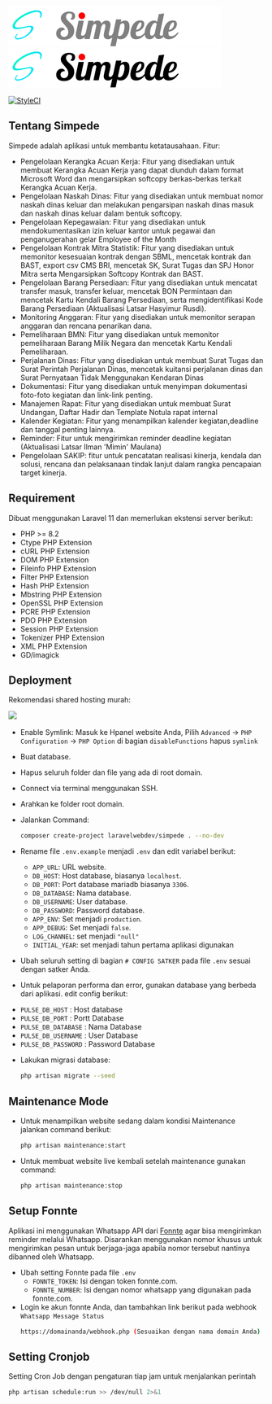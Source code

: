 ![Simpede logo](resources/img/dark.svg#gh-dark-mode-only)
![Simpede logo](resources/img/light.svg#gh-light-mode-only)

[![StyleCI](https://github.styleci.io/repos/840671846/shield?branch=main)](https://github.styleci.io/repos/840671846?branch=main)

## Tentang Simpede

Simpede adalah aplikasi untuk membantu ketatausahaan. Fitur:

- Pengelolaan Kerangka Acuan Kerja: Fitur yang disediakan untuk membuat Kerangka Acuan Kerja yang dapat diunduh dalam format Microsoft Word dan mengarsipkan softcopy berkas-berkas terkait Kerangka Acuan Kerja.
- Pengelolaan Naskah Dinas: Fitur yang disediakan untuk membuat nomor naskah dinas keluar dan melakukan pengarsipan naskah dinas masuk dan naskah dinas keluar dalam bentuk softcopy.
- Pengelolaan Kepegawaian: Fitur yang disediakan untuk mendokumentasikan izin keluar kantor untuk pegawai dan penganugerahan gelar Employee of the Month
- Pengelolaan Kontrak Mitra Statistik: Fitur yang disediakan untuk memonitor kesesuaian kontrak dengan SBML, mencetak kontrak dan BAST, export csv CMS BRI, mencetak SK, Surat Tugas dan SPJ Honor Mitra serta Mengarsipkan Softcopy Kontrak dan BAST.
- Pengelolaan Barang Persediaan: Fitur yang disediakan untuk mencatat transfer masuk, transfer keluar, mencetak BON Permintaan dan mencetak Kartu Kendali Barang Persediaan, serta mengidentifikasi Kode Barang Persediaan (Aktualisasi Latsar Hasyimur Rusdi).
- Monitoring Anggaran: Fitur yang disediakan untuk memonitor serapan anggaran dan rencana penarikan dana.
- Pemeliharaan BMN: Fitur yang disediakan untuk memonitor pemeliharaan Barang Milik Negara dan mencetak Kartu Kendali Pemeliharaan.
- Perjalanan Dinas: Fitur yang disediakan untuk membuat Surat Tugas dan Surat Perintah Perjalanan Dinas, mencetak kuitansi perjalanan dinas dan Surat Pernyataan Tidak Menggunakan Kendaran Dinas
- Dokumentasi: Fitur yang disediakan untuk menyimpan dokumentasi foto-foto kegiatan dan link-link penting.
- Manajemen Rapat: Fitur yang disediakan untuk membuat Surat Undangan, Daftar Hadir dan Template Notula rapat internal
- Kalender Kegiatan: Fitur yang menampilkan kalender kegiatan,deadline dan tanggal penting lainnya. 
- Reminder: Fitur untuk mengirimkan reminder deadline kegiatan (Aktualisasi Latsar Ilman 'Mimin' Maulana)
- Pengelolaan SAKIP: fitur untuk pencatatan realisasi kinerja, kendala dan solusi, rencana dan pelaksanaan tindak lanjut dalam rangka pencapaian target kinerja.
## Requirement

Dibuat menggunakan Laravel 11 dan memerlukan ekstensi server berikut:
- PHP >= 8.2
- Ctype PHP Extension
- cURL PHP Extension
- DOM PHP Extension
- Fileinfo PHP Extension
- Filter PHP Extension
- Hash PHP Extension
- Mbstring PHP Extension
- OpenSSL PHP Extension
- PCRE PHP Extension
- PDO PHP Extension
- Session PHP Extension
- Tokenizer PHP Extension
- XML PHP Extension
- GD/imagick

## Deployment

Rekomendasi shared hosting murah: 
<p><a href="https://niagahoster.co.id?REFERRALCODE=NH8UMUMHSEQ5" target="_blank">
<img src="https://www.cuponation.co.id/images/fit-in/256x/images/n/niagahoster.png">
</a></p>

- Enable Symlink:
  Masuk ke Hpanel website Anda, Pilih `Advanced` -> `PHP Configuration` -> `PHP Option` di bagian `disableFunctions` hapus `symlink`
- Buat database.
- Hapus seluruh folder dan file yang ada di root domain.
- Connect via terminal menggunakan SSH.
- Arahkan ke folder root domain.
- Jalankan Command: 
    ```bash
    composer create-project laravelwebdev/simpede . --no-dev
    ```
- Rename file `.env.example` menjadi `.env` dan edit variabel berikut:
    * `APP_URL`: URL website.
    * `DB_HOST`: Host database, biasanya `localhost`.
    * `DB_PORT`: Port database mariadb biasanya `3306`.
    * `DB_DATABASE`: Nama database.
    * `DB_USERNAME`: User database.
    * `DB_PASSWORD`: Password database.
    * `APP_ENV`: Set menjadi `production`.
    * `APP_DEBUG`: Set menjadi `false`.
    * `LOG_CHANNEL`: set menjadi `"null"`
    * `INITIAL_YEAR`: set menjadi tahun pertama aplikasi digunakan

- Ubah seluruh setting di bagian `# CONFIG SATKER` pada file `.env` sesuai dengan satker Anda. 
- Untuk pelaporan performa dan error, gunakan database yang berbeda dari aplikasi. edit config berikut:
* `PULSE_DB_HOST` : Host database
* `PULSE_DB_PORT` : Portt Database
* `PULSE_DB_DATABASE` : Nama Database
* `PULSE_DB_USERNAME` : User Database
* `PULSE_DB_PASSWORD` : Password Database

- Lakukan migrasi database:
    ```bash
    php artisan migrate --seed
    ```

    
## Maintenance Mode

- Untuk menampilkan website sedang dalam kondisi Maintenance jalankan command berikut:
    ```bash
    php artisan maintenance:start
    ```
- Untuk membuat website live kembali setelah maintenance gunakan command:
    ```bash
    php artisan maintenance:stop
    ```

## Setup Fonnte

Aplikasi ini menggunakan Whatsapp API dari [Fonnte](https://fonnte.com) agar bisa mengirimkan reminder melalui Whatsapp. Disarankan menggunakan nomor khusus untuk mengirimkan pesan untuk berjaga-jaga apabila nomor tersebut nantinya dibanned oleh Whatsapp.

- Ubah setting Fonnte pada file `.env`
    * `FONNTE_TOKEN`: Isi dengan token fonnte.com.
    * `FONNTE_NUMBER`: Isi dengan nomor whatsapp yang digunakan pada fonnte.com.
- Login ke akun fonnte Anda, dan tambahkan link berikut pada webhook `Whatsapp Message Status` 
    ```bash 
    https://domainanda/webhook.php (Sesuaikan dengan nama domain Anda)
    ```
## Setting Cronjob
Setting Cron Job dengan pengaturan tiap jam untuk menjalankan perintah
```bash
php artisan schedule:run >> /dev/null 2>&1
```

